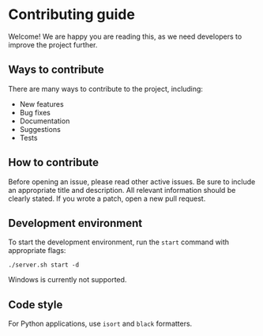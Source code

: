 # Contributing guide
Welcome! We are happy you are reading this, as we need developers to improve the project further.

## Ways to contribute
There are many ways to contribute to the project, including:
- New features
- Bug fixes
- Documentation
- Suggestions
- Tests

## How to contribute
Before opening an issue, please read other active issues.
Be sure to include an appropriate title and description.
All relevant information should be clearly stated.
If you wrote a patch, open a new pull request.

## Development environment
To start the development environment, run the `start` command with appropriate flags:
```
./server.sh start -d
```
Windows is currently not supported.

## Code style
For Python applications, use `isort` and `black` formatters.

